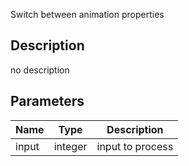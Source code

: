 Switch between animation properties



## Description
no description
## Parameters

<table>
<thead>
	<tr>
		<th>Name</th>
		<th>Type</th>
		<th>Description</th>
	</tr>
</thead>
<tr>
	<td>input</td>
	<td><div class='bg-orange-800 px-2 py-px text-white rounded-sm'>integer</div></td>
	<td>input to process</td>
</tr>
</table>